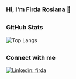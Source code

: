### Hi, I'm Firda Rosiana 👋

<!-- Git Stats-->
## <h3 align="left">GitHub Stats</h3>
  
![Top Langs](https://github-readme-stats.vercel.app/api/top-langs/?username=roziannn&layout=compact&title_color=007bff&text_color=e7e7e7&icon_color=007bff&bg_color=171c28)

<!-- Conecct section -->
## <h3>Connect with me </h3>
[![Linkedin: firda](https://img.shields.io/badge/-Firda%20Rosiana-blue?style=flat-square&logo=Linkedin&logoColor=white&link=https://www.linkedin.com/in/firdarsn/)](https://www.linkedin.com/in/firdarsn)
<!--
**roziannn/roziannn** is a ✨ _special_ ✨ repository because its `README.md` (this file) appears on your GitHub profile.

Here are some ideas to get you started:

- 🔭 I’m currently working on ...
- 🌱 I’m currently learning ...
- 👯 I’m looking to collaborate on ...
- 🤔 I’m looking for help with ...
- 💬 Ask me about ...
- 📫 How to reach me: ...
- 😄 Pronouns: ...
- ⚡ Fun fact: ...
-->
